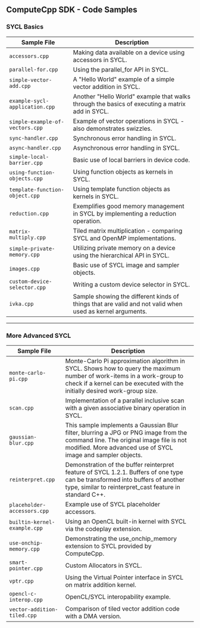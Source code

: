 ## ComputeCpp SDK - Code Samples

### SYCL Basics

Sample File                       | Description 
--------------------------------- | --------------------------------------------------------------------------------------------------------
`accessors.cpp`                   | Making data available on a device using accessors in SYCL.
`parallel-for.cpp`                | Using the parallel_for API in SYCL.
`simple-vector-add.cpp`           | A "Hello World" example of a simple vector addition in SYCL.
`example-sycl-application.cpp`    | Another "Hello World" example that walks through the basics of executing a matrix add in SYCL.
`simple-example-of-vectors.cpp`   | Example of vector operations in SYCL - also demonstrates swizzles.
`sync-handler.cpp`                | Synchronous error handling in SYCL.
`async-handler.cpp`               | Asynchronous error handling in SYCL.
`simple-local-barrier.cpp`        | Basic use of local barriers in device code.
`using-function-objects.cpp`      | Using function objects as kernels in SYCL.
`template-function-object.cpp`    | Using template function objects as kernels in SYCL.
`reduction.cpp`                   | Exemplifies good memory management in SYCL by implementing a reduction operation.
`matrix-multiply.cpp`             | Tiled matrix multiplication - comparing SYCL and OpenMP implementations.
`simple-private-memory.cpp`       | Utilizing private memory on a device using the hierarchical API in SYCL.
`images.cpp`                      | Basic use of SYCL image and sampler objects.
`custom-device-selector.cpp`      | Writing a custom device selector in SYCL.
`ivka.cpp`                        | Sample showing the different kinds of things that are valid and not valid when used as kernel arguments.

---

### More Advanced SYCL

Sample File                       | Description 
--------------------------------  | ---------------------------------------------------------------------------------------------------------------------------------
`monte-carlo-pi.cpp`              | Monte-Carlo Pi approximation algorithm in SYCL. Shows how to query the maximum number of work-items in a work-group to check if a kernel can be executed with the initially desired work-group size.
`scan.cpp`                        | Implementation of a parallel inclusive scan with a given associative binary operation in SYCL.
`gaussian-blur.cpp`               | This sample implements a Gaussian Blur filter, blurring a JPG or PNG image from the command line. The original image file is not modified. More advanced use of SYCL image and sampler objects.
`reinterpret.cpp`                 | Demonstration of the buffer reinterpret feature of SYCL 1.2.1. Buffers of one type can be transformed into buffers of another type, similar to reinterpret_cast feature in standard C++.
`placeholder-accessors.cpp`       | Example use of SYCL placeholder accessors.
`builtin-kernel-example.cpp`      | Using an OpenCL built-in kernel with SYCL via the codeplay extension.
`use-onchip-memory.cpp`           | Demonstrating the use_onchip_memory extension to SYCL provided by ComputeCpp.
`smart-pointer.cpp`               | Custom Allocators in SYCL.
`vptr.cpp`                        | Using the Virtual Pointer interface in SYCL on matrix addition kernel.
`opencl-c-interop.cpp`            | OpenCL/SYCL interopability example.
`vector-addition-tiled.cpp`       | Comparison of tiled vector addition code with a DMA version.
